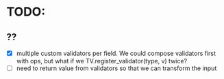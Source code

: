 # TODO:
## ??
- [x] multiple custom validators per field. We could compose validators first with ops, but what if we TV.register_validator(type, v) twice?
- [ ] need to return value from validators so that we can transform the input